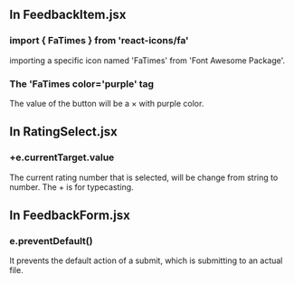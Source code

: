 ## In FeedbackItem.jsx
### import { FaTimes } from 'react-icons/fa'
importing a specific icon named 'FaTimes' from 'Font Awesome Package'.
### The 'FaTimes color='purple' tag
The value of the button will be a × with purple color.
## In RatingSelect.jsx
### +e.currentTarget.value
The current rating number that is selected, will be change from string to number. The + is for typecasting.
## In FeedbackForm.jsx
### e.preventDefault()
It prevents the default action of a submit, which is submitting to an actual file.
